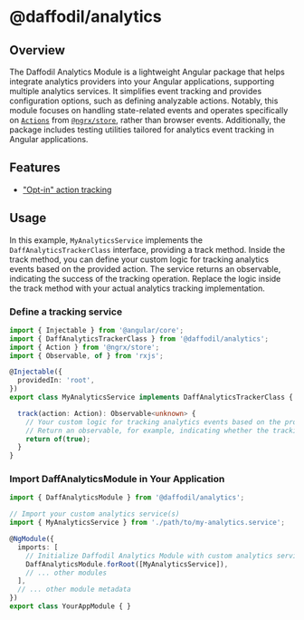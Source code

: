 # @daffodil/analytics

## Overview

The Daffodil Analytics Module is a lightweight Angular package that helps integrate analytics providers into your Angular applications, supporting multiple analytics services. It simplifies event tracking and provides configuration options, such as defining analyzable actions. Notably, this module focuses on handling state-related events and operates specifically on [`Actions`](https://ngrx.io/api/store/Action) from [`@ngrx/store`](https://ngrx.io/guide/store), rather than browser events. Additionally, the package includes testing utilities tailored for analytics event tracking in Angular applications.

## Features
- ["Opt-in" action tracking](./docs/configuration.md#configuring-analyzeableactions)

## Usage

In this example, `MyAnalyticsService` implements the `DaffAnalyticsTrackerClass` interface, providing a track method. Inside the track method, you can define your custom logic for tracking analytics events based on the provided action. The service returns an observable, indicating the success of the tracking operation. Replace the logic inside the track method with your actual analytics tracking implementation.

### Define a tracking service

```ts
import { Injectable } from '@angular/core';
import { DaffAnalyticsTrackerClass } from '@daffodil/analytics';
import { Action } from '@ngrx/store';
import { Observable, of } from 'rxjs';

@Injectable({
  providedIn: 'root',
})
export class MyAnalyticsService implements DaffAnalyticsTrackerClass {

  track(action: Action): Observable<unknown> {
    // Your custom logic for tracking analytics events based on the provided action
    // Return an observable, for example, indicating whether the tracking was successful
    return of(true);
  }
}
```

### Import DaffAnalyticsModule in Your Application

```ts
import { DaffAnalyticsModule } from '@daffodil/analytics';

// Import your custom analytics service(s)
import { MyAnalyticsService } from './path/to/my-analytics.service';

@NgModule({
  imports: [
    // Initialize Daffodil Analytics Module with custom analytics service(s)
    DaffAnalyticsModule.forRoot([MyAnalyticsService]),
    // ... other modules
  ],
  // ... other module metadata
})
export class YourAppModule { }
```

